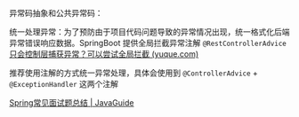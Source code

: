 

异常码抽象和公共异常码：

统一处理异常：为了预防由于项目代码问题导致的异常情况出现，统一格式化后端异常错误响应数据。SpringBoot 提供全局拦截异常注解 `@RestControllerAdvice`    [只会控制层捕获异常？可以尝试全局拦截 (yuque.com)](https://www.yuque.com/magestack/12306/ldzu7zwy3l8vtp06)



推荐使用注解的方式统一异常处理，具体会使用到 `@ControllerAdvice` + `@ExceptionHandler` 这两个注解



[Spring常见面试题总结 | JavaGuide](https://javaguide.cn/system-design/framework/spring/spring-knowledge-and-questions-summary.html#统一异常处理怎么做)
